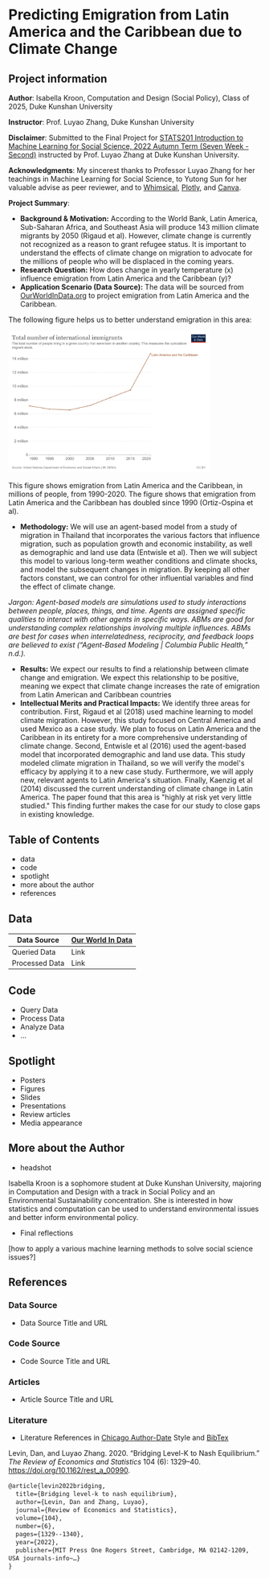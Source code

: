 # Predicting Emigration from Latin America and the Caribbean due to Climate Change
## Project information
**Author**: Isabella Kroon, Computation and Design (Social Policy), Class of 2025, Duke Kunshan University

**Instructor**: Prof. Luyao Zhang, Duke Kunshan University

**Disclaimer**: Submitted to the Final Project for [STATS201 Introduction to Machine Learning for Social Science, 2022 Autumn Term (Seven Week - Second)](https://ms.pubpub.org/) instructed by Prof. Luyao Zhang at Duke Kunshan University.

**Acknowledgments**: My sincerest thanks to Professor Luyao Zhang for her teachings in Machine Learning for Social Science, to Yutong Sun for her valuable advise as peer reviewer, and to [Whimsical](https://whimsical.com), [Plotly](https://plotly.com/python/), and [Canva](https://www.canva.com/).

**Project Summary**: 
  - **Background & Motivation:** According to the World Bank, Latin America, Sub-Saharan Africa, and Southeast Asia will produce 143 million climate migrants by 2050 (Rigaud et al). However, climate change is currently not recognized as a reason to grant refugee status. It is important to understand the effects of climate change on migration to advocate for the millions of people who will be displaced in the coming years.
  - **Research Question:** How does change in yearly temperature (x) influence emigration from Latin America and the Caribbean (y)?
  - **Application Scenario (Data Source):** The data will be sourced from [OurWorldInData.org](https://ourworldindata.org/migration) to project emigration from Latin America and the Caribbean. 
  
The following figure helps us to better understand emigration in this area:
 
 <img src="spotlight/figures/migration.png" width="400" />
 
  This figure shows emigration from Latin America and the Caribbean, in millions of people, from 1990-2020. The figure shows that emigration from Latin America and the Caribbean has doubled since 1990 (Ortiz-Ospina et al).

  - **Methodology:** We will use an agent-based model from a study of migration in Thailand that incorporates the various factors that influence migration, such as population growth and economic instability, as well as demographic and land use data (Entwisle et al). Then we will subject this model to various long-term weather conditions and climate shocks, and model the subsequent changes in migration. By keeping all other factors constant, we can control for other influential variables and find the effect of climate change.
  
*Jargon: Agent-based models are simulations used to study interactions between people, places, things, and time. Agents are assigned specific qualities to interact with other agents in specific ways. ABMs are good for understanding complex relationships involving multiple influences. ABMs are best for cases when interrelatedness, reciprocity, and feedback loops are believed to exist (“Agent-Based Modeling | Columbia Public Health,” n.d.).*
 
  - **Results:** We expect our results to find a relationship between climate change and emigration. We expect this relationship to be positive, meaning we expect that climate change increases the rate of emigration from Latin American and Caribbean countries
  - **Intellectual Merits and Practical Impacts:** We identify three areas for contribution. First, Rigaud et al (2018) used machine learning to model climate migration. However, this study focused on Central America and used Mexico as a case study. We plan to focus on Latin America and the Caribbean in its entirety for a more comprehensive understanding of climate change. Second, Entwisle et al (2016) used the agent-based model that incorporated demographic and land use data. This study modeled climate migration in Thailand, so we will verify the model's efficacy by applying it to a new case study. Furthermore, we will apply new, relevant agents to Latin America's situation. Finally, Kaenzig et al (2014) discussed the current understanding of climate change in Latin America. The paper found that this area is "highly at risk yet very little studied." This finding further makes the case for our study to close gaps in existing knowledge.



## Table of Contents
- data
- code
- spotlight
- more about the author
- references



## Data
|Data Source|[Our World In Data](https://ourworldindata.org/migration)|
|------|-----|
|Queried Data|Link|
|Processed Data|Link|


## Code
- Query Data
- Process Data
- Analyze Data
- ...

## Spotlight
- Posters
- Figures
- Slides
- Presentations
- Review articles
- Media appearance

## More about the Author
- headshot

Isabella Kroon is a sophomore student at Duke Kunshan University, majoring in Computation and Design with a track in Social Policy and an Environmental Sustainability concentration. She is interested in how statistics and computation can be used to understand environmental issues and better inform environmental policy.

- Final reflections 

[how to apply a various machine learning methods to solve social science issues?]

## References

### Data Source
- Data Source Title and URL
### Code Source
- Code Source Title and URL
### Articles
- Article Source Title and URL
### Literature
- Literature References in [Chicago Author-Date](https://www.chicagomanualofstyle.org/tools_citationguide/citation-guide-2.html) Style and [BibTex](https://scholar.google.com/) 

Levin, Dan, and Luyao Zhang. 2020. “Bridging Level-K to Nash Equilibrium.” *The Review of Economics and Statistics* 104 (6): 1329–40. https://doi.org/10.1162/rest_a_00990.

```
@article{levin2022bridging,
  title={Bridging level-k to nash equilibrium},
  author={Levin, Dan and Zhang, Luyao},
  journal={Review of Economics and Statistics},
  volume={104},
  number={6},
  pages={1329--1340},
  year={2022},
  publisher={MIT Press One Rogers Street, Cambridge, MA 02142-1209, USA journals-info~…}
}
```

